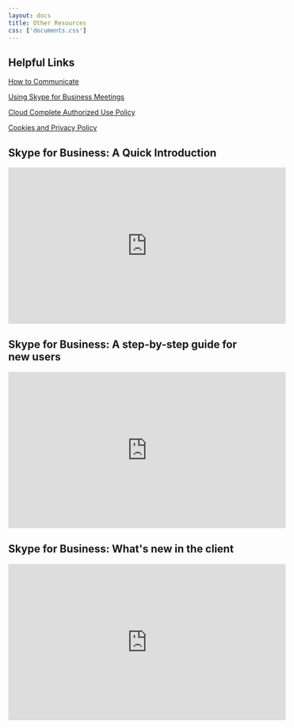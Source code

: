 ```yaml
---
layout: docs
title: Other Resources
css: ['documents.css']
---
```


## Helpful Links

<a href="https://support.office.com/en-us/article/video-communicate-your-way-c50059a4-9114-4c81-8581-bd4fd6e97fc6?ui=en-US&rs=en-US&ad=US" target="_blank">How to Communicate</a>

<a href="https://support.office.com/en-us/article/video-complete-meeting-solution-518a36ec-8b7d-4c12-a77a-f4a2c9f47e45?ui=en-US&rs=en-US&ad=US" target="_blank">Using Skype for Business Meetings</a>

<a href="authorized_use.html">Cloud Complete Authorized Use Policy</a>

<a href="cookies.html">Cookies and Privacy Policy</a>

## Skype for Business: A Quick Introduction

<iframe width="560" height="315" src="https://www.youtube.com/embed/PRJqMuwW5yc" frameborder="0" allow="accelerometer; autoplay; encrypted-media; gyroscope; picture-in-picture" allowfullscreen></iframe>

## Skype for Business: A step-by-step guide for new users

<iframe width="560" height="315" src="https://www.youtube.com/embed/7_c4zVJ739M" frameborder="0" allow="accelerometer; autoplay; encrypted-media; gyroscope; picture-in-picture" allowfullscreen></iframe>

## Skype for Business: What's new in the client

<iframe width="560" height="315" src="https://www.youtube.com/embed/96Ti06ETHC0" frameborder="0" allow="accelerometer; autoplay; encrypted-media; gyroscope; picture-in-picture" allowfullscreen></iframe>
